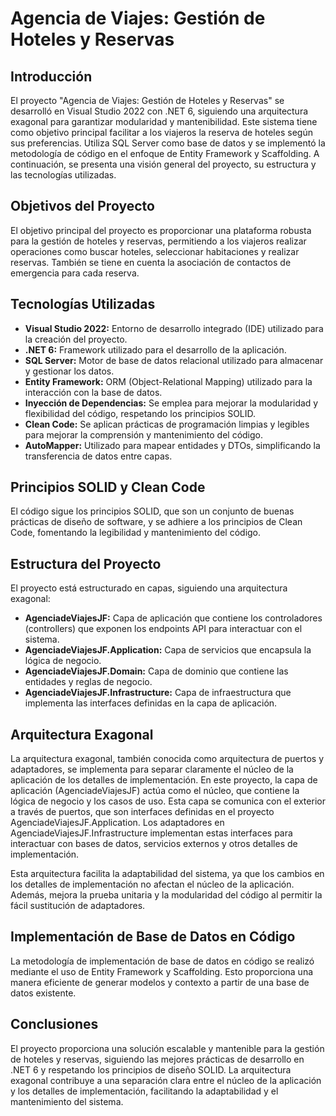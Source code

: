 # Agencia de Viajes: Gestión de Hoteles y Reservas

## Introducción
El proyecto "Agencia de Viajes: Gestión de Hoteles y Reservas" se desarrolló en Visual Studio 2022 con .NET 6, siguiendo una arquitectura exagonal para garantizar modularidad y mantenibilidad. Este sistema tiene como objetivo principal facilitar a los viajeros la reserva de hoteles según sus preferencias. Utiliza SQL Server como base de datos y se implementó la metodología de código en el enfoque de Entity Framework y Scaffolding. A continuación, se presenta una visión general del proyecto, su estructura y las tecnologías utilizadas.

## Objetivos del Proyecto
El objetivo principal del proyecto es proporcionar una plataforma robusta para la gestión de hoteles y reservas, permitiendo a los viajeros realizar operaciones como buscar hoteles, seleccionar habitaciones y realizar reservas. También se tiene en cuenta la asociación de contactos de emergencia para cada reserva.

## Tecnologías Utilizadas
- **Visual Studio 2022:** Entorno de desarrollo integrado (IDE) utilizado para la creación del proyecto.
- **.NET 6:** Framework utilizado para el desarrollo de la aplicación.
- **SQL Server:** Motor de base de datos relacional utilizado para almacenar y gestionar los datos.
- **Entity Framework:** ORM (Object-Relational Mapping) utilizado para la interacción con la base de datos.
- **Inyección de Dependencias:** Se emplea para mejorar la modularidad y flexibilidad del código, respetando los principios SOLID.
- **Clean Code:** Se aplican prácticas de programación limpias y legibles para mejorar la comprensión y mantenimiento del código.
- **AutoMapper:** Utilizado para mapear entidades y DTOs, simplificando la transferencia de datos entre capas.

## Principios SOLID y Clean Code
El código sigue los principios SOLID, que son un conjunto de buenas prácticas de diseño de software, y se adhiere a los principios de Clean Code, fomentando la legibilidad y mantenimiento del código.

## Estructura del Proyecto
El proyecto está estructurado en capas, siguiendo una arquitectura exagonal:

- **AgenciadeViajesJF:** Capa de aplicación que contiene los controladores (controllers) que exponen los endpoints API para interactuar con el sistema.
- **AgenciadeViajesJF.Application:** Capa de servicios que encapsula la lógica de negocio.
- **AgenciadeViajesJF.Domain:** Capa de dominio que contiene las entidades y reglas de negocio.
- **AgenciadeViajesJF.Infrastructure:** Capa de infraestructura que implementa las interfaces definidas en la capa de aplicación.

## Arquitectura Exagonal
La arquitectura exagonal, también conocida como arquitectura de puertos y adaptadores, se implementa para separar claramente el núcleo de la aplicación de los detalles de implementación. En este proyecto, la capa de aplicación (AgenciadeViajesJF) actúa como el núcleo, que contiene la lógica de negocio y los casos de uso. Esta capa se comunica con el exterior a través de puertos, que son interfaces definidas en el proyecto AgenciadeViajesJF.Application. Los adaptadores en AgenciadeViajesJF.Infrastructure implementan estas interfaces para interactuar con bases de datos, servicios externos y otros detalles de implementación.

Esta arquitectura facilita la adaptabilidad del sistema, ya que los cambios en los detalles de implementación no afectan el núcleo de la aplicación. Además, mejora la prueba unitaria y la modularidad del código al permitir la fácil sustitución de adaptadores.

## Implementación de Base de Datos en Código
La metodología de implementación de base de datos en código se realizó mediante el uso de Entity Framework y Scaffolding. Esto proporciona una manera eficiente de generar modelos y contexto a partir de una base de datos existente.

## Conclusiones
El proyecto proporciona una solución escalable y mantenible para la gestión de hoteles y reservas, siguiendo las mejores prácticas de desarrollo en .NET 6 y respetando los principios de diseño SOLID. La arquitectura exagonal contribuye a una separación clara entre el núcleo de la aplicación y los detalles de implementación, facilitando la adaptabilidad y el mantenimiento del sistema.
